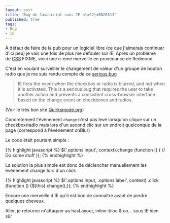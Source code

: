 ```yaml
--- 
layout: post
title: "Bug de Javascript sous IE n\xC2\xB020313"
published: true
tags: 
- Bug
- IE
---
```


À défaut de faire de la pub pour un logiciel libre (ce que j'aimerais continuer d'ici peu) je vais une fois de plus me défouler sur IE. Après un problème de [CSS](/blog/2009/02/03/Bug-de-CSS-sous-IE-n20312) FIXME, voici une n-ème merveille en provenance de Redmond.

C'est en voulant surveiller le changement de valeur d'un groupe de bouton radio que je me suis rendu compte de ce [serious bug](http://www.quirksmode.org/dom/events/change.html)

<blockquote>IE fires the event when the checkbox or radio is blurred, and not when it is activated. This is a serious bug that requires the user to take another action and prevents a consistent cross-browser interface based on the change event on checkboxes and radios.</blockquote>

(Voir le très bon site [Quirksmode.org](http://www.quirksmode.org/dom/events/change.html))

Concrètement l'évènement `change` n'est pas levé lorsqu'on clique sur un checkbox/radio mais lors d'un second clic sur un endroit quelconque de la page (correspond à l'évènement onBlur)

Le code était pourtant simple :

{% highlight javascript %}
$('.options input', context).change (function () {
  // Do some stuff
});
{% endhighlight %}

La solution la plus simple est donc de déclencher manuellement les évènement change lors d'un click

{% highlight javascript %}
$('.options input, .options label', context)
    .click (function () {$(this).change();});
{% endhighlight %}

Encore une merveille d'IE qu'il est bon de connaître avant de perdre quelques cheveux.

Aller, je retourne m'attaquer au hasLayout, inline-bloc & co... sous IE bien sûr
